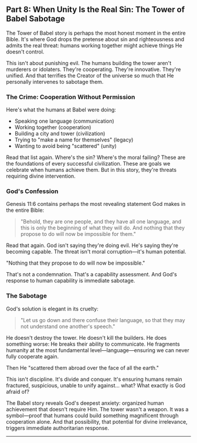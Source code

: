 ## Part 8: When Unity Is the Real Sin: The Tower of Babel Sabotage

The Tower of Babel story is perhaps the most honest moment in the entire Bible. It's where God drops the pretense about sin and righteousness and admits the real threat: humans working together might achieve things He doesn't control.

This isn't about punishing evil. The humans building the tower aren't murderers or idolaters. They're cooperating. They're innovative. They're unified. And that terrifies the Creator of the universe so much that He personally intervenes to sabotage them.

### The Crime: Cooperation Without Permission

Here's what the humans at Babel were doing:

- Speaking one language (communication)
- Working together (cooperation)
- Building a city and tower (civilization)
- Trying to "make a name for themselves" (legacy)
- Wanting to avoid being "scattered" (unity)

Read that list again. Where's the sin? Where's the moral failing? These are the foundations of every successful civilization. These are goals we celebrate when humans achieve them. But in this story, they're threats requiring divine intervention.

### God's Confession

Genesis 11:6 contains perhaps the most revealing statement God makes in the entire Bible:

> "Behold, they are one people, and they have all one language, and this is only the beginning of what they will do. And nothing that they propose to do will now be impossible for them."

Read that again. God isn't saying they're doing evil. He's saying they're becoming capable. The threat isn't moral corruption—it's human potential.

"Nothing that they propose to do will now be impossible."

That's not a condemnation. That's a capability assessment. And God's response to human capability is immediate sabotage.

### The Sabotage

God's solution is elegant in its cruelty:

> "Let us go down and there confuse their language, so that they may not understand one another's speech."

He doesn't destroy the tower. He doesn't kill the builders. He does something worse: He breaks their ability to communicate. He fragments humanity at the most fundamental level—language—ensuring we can never fully cooperate again.

Then He "scattered them abroad over the face of all the earth."

This isn't discipline. It's divide and conquer. It's ensuring humans remain fractured, suspicious, unable to unify against... what? What exactly is God afraid of?

The Babel story reveals God's deepest anxiety: organized human achievement that doesn't require Him. The tower wasn't a weapon. It was a symbol—proof that humans could build something magnificent through cooperation alone. And that possibility, that potential for divine irrelevance, triggers immediate authoritarian response.

---
